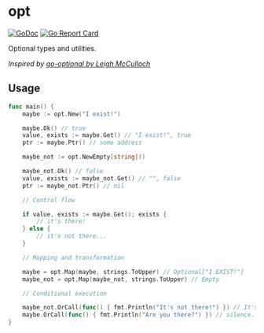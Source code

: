 # opt

[![GoDoc](https://pkg.go.dev/badge/github.com/Southclaws/opt)](https://pkg.go.dev/github.com/Southclaws/opt?tab=doc)
[![Go Report Card](https://goreportcard.com/badge/github.com/Southclaws/opt)](https://goreportcard.com/report/github.com/Southclaws/opt)

Optional types and utilities.

_Inspired by [go-optional by Leigh McCulloch](https://github.com/leighmcculloch/go-optional)_

## Usage

```go
func main() {
    maybe := opt.New("I exist!")

    maybe.Ok() // true
    value, exists := maybe.Get() // "I exist!", true
    ptr := maybe.Ptr() // some address

    maybe_not := opt.NewEmpty[string]()

    maybe_not.Ok() // false
    value, exists := maybe_not.Get() // "", false
    ptr := maybe_not.Ptr() // nil

    // Control flow

    if value, exists := maybe.Get(); exists {
        // it's there!
    } else {
        // it's not there...
    }

    // Mapping and transformation

    maybe = opt.Map(maybe, strings.ToUpper) // Optional["I EXIST!"]
    maybe_not = opt.Map(maybe_not, strings.ToUpper) // Empty

    // Conditional execution

    maybe_not.OrCall(func() { fmt.Println("It's not there!") }) // It's not there!
    maybe.OrCall(func() { fmt.Println("Are you there?") }) // silence...
}
```
